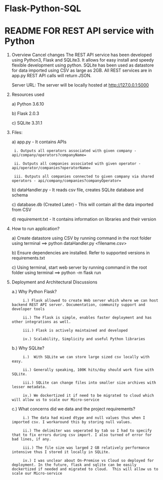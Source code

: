 # Flask-Python-SQL
# README FOR REST API service with Python

1. Overview
Cancel changes
   The REST API service has been developed using Python3, Flask and SQLite3. It allows for easy install and speedy flexible development using python. 
   SQLite has been used as datastore for data imported using CSV as large as 2GB. All REST services are in app.py
   REST API calls will return JSON. 
   
   Server URL: The server will be locally hosted at http://127.0.0.1:5000

2. Resources used

   a) Python 3.6.10
   
   b) Flask 2.0.3
   
   c) SQLite 3.31.1
   
3. Files:

   a) app.py - It contains APIs
   
        i. Outputs all operators associated with given company - api/company/operators?companyName=
        
        ii. Outputs all companies associated with given operator - api/operator/companies?operatorName=
        
        iii. Outputs all companies connected to given company via shared operators - api/company/companies?companyOperator=
        
   b) dataHandler.py - It reads csv file, creates SQLite database and schema
   
   c) database.db (Created Later) - This will contain all the data imported from CSV
   
   d) requirement.txt - It contains information on libraries and their version
   

4. How to run application?


      a) Create datastore using CSV by running command in the root folder using terminal ==> python dataHandler.py <filename.csv>

      b) Ensure dependencies are installed. Refer to supported versions in requirements.txt

      c) Using terminal, start  web server by running command in the root folder using terminal  ==> python -m flask run
  

      
5. Deployment and Architectural Discussions

    a.) Why Python Flask?
        
            i.) Flask allowed to create Web server which where we can host backend REST API server. Documentation, community support and developer tools
            
            ii.) The Flask is simple, enables faster deployment and has other integrations as well.
            
            iii.) Flask is actively maintained and developed
            
            iv.) Scalability, Simplicity and useful Python libraries
            
    b.) Why SQLite?
    
            i.)  With SQLite we can store large sized csv locally with easy.
            
            ii.) Generally speaking, 100K hits/day should work fine with SQLite. 
            
            iii.) SQLite can change files into smaller size archives with lesser metadata.
            
            iv.) We dockertized it if need to be migrated to cloud which will allow us to scale our Micro-service
            

    c.) What concerns did we data and the project requirements?
    
            i.) The data had mixed dtype and null values thus when I imported csv. I workaround this by storing null values. 
            
            ii.) The delimiter was seperated by tab so I had to specify that to fix errors during csv import. I also turned of error for bad lines, if any.
            
            iii.) The file size was larged 2 GB relatively performance intensive thus I stored it locally in SQLite. 
            
            iv.) I was unclear about On-Premise vs Cloud so deployed for deployment. In the future, flask and sqlite can be easily dockertized if needed and migrated to cloud.  This will allow us to scale our Micro-service 
